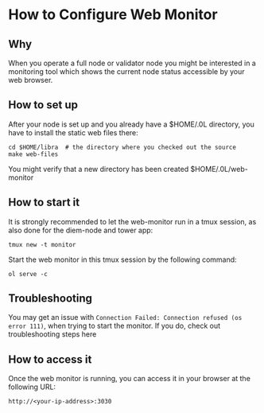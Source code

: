 # How to Configure Web Monitor

## Why

When you operate a full node or validator node you might be interested in a monitoring tool which shows the current node status accessible by your web browser.

## How to set up

After your node is set up and you already have a $HOME/.0L directory, you have to install the static web files there:

```
cd $HOME/libra  # the directory where you checked out the source
make web-files
```

You might verify that a new directory has been created $HOME/.0L/web-monitor

## How to start it

It is strongly recommended to let the web-monitor run in a tmux session, as also done for the diem-node and tower app:

```
tmux new -t monitor
```

Start the web monitor in this tmux session by the following command:

```
ol serve -c
```

## Troubleshooting

You may get an issue with `Connection Failed: Connection refused (os error 111)`, when trying to start the monitor. If you do, check out troubleshooting steps here

## How to access it

Once the web monitor is running, you can access it in your browser at the following URL:

```
http://<your-ip-address>:3030
```
